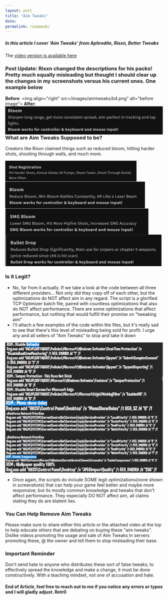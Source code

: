 ```yaml
---
layout: post
title: "Aim Tweaks"
date: 
permalink: /aimweak/
---
```


##### In this article I cover 'Aim Tweaks' from Aphrodite, Risxn, Better Tweaks
<!--more-->

The [video version is available here](https://youtu.be/cRoxp7hk1Io)

### Post Update: Risxn changed the descriptions for his packs! Pretty much equally misleading but thought I should clear up the changes in my screenshots versus his current ones. One example below
**Before**:
<img align="right" src=/images/aimtweaks/b4.png" alt="before image">
**After**:
<img align="right" src="/images/aimtweaks/new.png" alt="After">

### What are Aim Tweaks Supposed to be?
Creators like Risxn claimed things such as reduced bloom, hitting harder shots, shooting through walls, and much more.

<img align="center" src="/images/aimtweaks/reg.png" alt="reg">
<img align="center" src="/images/aimtweaks/b4.png" alt="bloom">
<img align="center" src="/images/aimtweaks/smg.png" alt="smg">
<img align="center" src="/images/aimtweaks/bdrop.png" alt="bullet drop">

### Is it Legit?
* No, far from it actually. If we take a look at the code between all three different providers... Not only did they copy off of each other, but the optimizations do NOT affect aim in any regard. The script is a glorified TCP Optimizer batch file, paired with countless optimizations that also do NOT affect performance. There are some optimizations that affect performance, but nothing that would fulfill their promise on "tweaking aim"
* I'll attach a few examples of the code within the files, but it's really sad to see that there's this level of misleading being sold for profit. I urge any and all sellers of "Aim Tweaks" to stop and take it down

<img align="center" src="/images/aimtweaks/tweaks/df.png" alt="tweak">
<img align="center" src="/images/aimtweaks/tweaks/msd.png" alt="tweak">
<img align="center" src="/images/aimtweaks/tweaks/np.png" alt="tweak">
<img align="center" src="/images/aimtweaks/tweaks/tps.png" alt="tweak">
<img align="center" src="/images/aimtweaks/tweaks/wq.png" alt="tweak">

* Once again, the scripts do include SOME legit optimizations(none shown in screenshots) that can help your game feel better and maybe more responsive; but its mostly common knowledge and tweaks that don't affect performance. They especially DO NOT affect aim, all claims stating they do are blatent lies.

### You Can Help Remove Aim Tweaks
Please make sure to share either this article or the attached video at the top to help educate others that are debating on buying these "aim tweaks".
Dislike videos promoting the usage and sale of Aim Tweaks
In servers promoting these, @ the owner and tell them to stop misleading their base.

### Important Reminder
Don't send hate to anyone who distributes these sort of false tweaks; to effectively spread the knowledge and make a change, it must be done constructively. With a teaching mindset, not one of accusation and hate.

#### End of Article, feel free to reach out to me if you notice any errors or typos and I will gladly adjust. Retr0